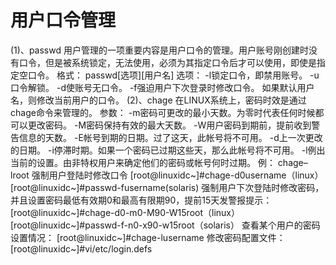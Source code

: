 # 用户口令管理

(1)、passwd
	用户管理的一项重要内容是用户口令的管理。用户账号刚创建时没有口令，但是被系统锁定，无法使用，必须为其指定口令后才可以使用，即使是指定空口令。
格式：
passwd[选项][用户名]
选项：
-l锁定口令，即禁用账号。
-u口令解锁。
-d使账号无口令。
-f强迫用户下次登录时修改口令。
如果默认用户名，则修改当前用户的口令。
(2)、chage
	在LINUX系统上，密码时效是通过chage命令来管理的。
参数：
-m密码可更改的最小天数。为零时代表任何时候都可以更改密码。
-M密码保持有效的最大天数。
-W用户密码到期前，提前收到警告信息的天数。
-E帐号到期的日期。过了这天，此帐号将不可用。
-d上一次更改的日期。
-i停滞时期。如果一个密码已过期这些天，那么此帐号将不可用。
-l例出当前的设置。由非特权用户来确定他们的密码或帐号何时过期。
例：
chage–lroot
强制用户登陆时修改口令
[root@linuxidc~]#chage-d0username（linux）
[root@linuxidc~]#passwd-fusername(solaris)
强制用户下次登陆时修改密码，并且设置密码最低有效期0和最高有限期90，提前15天发警报提示：
[root@linuxidc~]#chage-d0-m0-M90-W15root（linux）
[root@linuxidc~]#passwd-f-n0-x90-w15root（solaris）
查看某个用户的密码设置情况：
[root@linuxidc~]#chage-lusername
修改密码配置文件：
[root@linuxidc~]#vi/etc/login.defs
